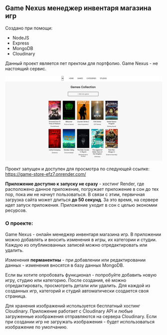 

## Game Nexus менеджер инвентаря магазина игр

Создано при помощи:
- NodeJS
- Express
- MongoDB
- Cloudinary

Данный проект является пет пректом для портфолио. Game Nexus - не настоящий сервис.

![project screenshot](/app_screenshot.png)

Проект запущен и доступен для просмотра по следующей ссылке:
https://game-store-efz7.onrender.com/

**Приложение доступно к запуску не сразу** - хостинг Render, где расположено данное приложение, погружает приложение в сон до тех пор, пока им не начнут пользоваться. В связи с этим, первичная загрузка сайта может длиться **до 50 секунд**. За это время, на сервере идет запуск приложения. Приложение уходит в сон с целью экономии ресурсов.

### О проекте:

Game Nexus - онлайн менеджер инвентаря магазина игр. В приложении можно добавлять и вносить изменения в игры, их категории и студии. Каждую из опубликованных записей можно отредактировать или удалить.

Изменения **перманентны** - при добавлении или редактировании данных - изменения вносятся в базу данных MongoDB.

Если вы хотите опробовать функционал - попробуйте добавить новую игру, студию или категорию. После создания, её можно отредактировать, просмотреть детали или удалить. Для каждой из созданных игр, категорий и студий автоматически создается своя страница.

Для хранения изображений используется бесплатный хостинг Cloudinary. Приложение работает с Cloudinary API и любые загруженные изображения отправляются на сервера Cloudinary.
Если при создании игр не загружать изображения - будет использоваться изображение по умолчанию.
